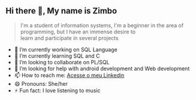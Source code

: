 
                                                                                    
## Hi there 👋, My name is Zimbo

>I'm a student of information systems, I'm a beginner in 
the area of programming, but I have an immense desire to                             
learn and participate in several projects			
- 🔭 I’m currently working on SQL Language
- 🌱 I’m currently learning SQL and C
- 👯 I’m looking to collaborate on PL/SQL
- 🤔 I’m looking for help with android development and Web development
- 📫 How to reach me: [Acesse o meu Linkedin](https://www.linkedin.com/in/zimbo-sebasti%C3%A3o-3397a1195/)
- 😄 Pronouns: She/her
- ⚡ Fun fact: I love listening to music

                                                                                                                              
